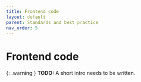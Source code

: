 ```yaml
---
title: Frontend code
layout: default
parent: Standards and best practice
nav_order: 5
---
```


# Frontend code

{: .warning }
**TODO:**
A short intro needs to be written.
